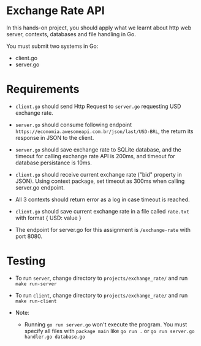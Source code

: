 # Exchange Rate API

In this hands-on project, you should apply what we learnt about http web server, contexts, databases and file handling in Go.

You must submit two systems in Go:

- client.go
- server.go

# Requirements

- `client.go` should send Http Request to `server.go` requesting USD exchange rate.
- `server.go` should consume following endpoint `https://economia.awesomeapi.com.br/json/last/USD-BRL`, the return its response in JSON to the client.
- `server.go` should save exchange rate to SQLite database, and the timeout for calling exchange rate API is 200ms, and timeout for database persistance is 10ms.
- `client.go` should receive current exchange rate ("bid" property in JSON). Using context package, set timeout as 300ms when calling server.go endpoint.
- All 3 contexts should return error as a log in case timeout is reached.
- `client.go` should save current exchange rate in a file called `rate.txt` with format {
  USD: value
  }

- The endpoint for server.go for this assignment is `/exchange-rate` with port 8080.

# Testing

- To run `server`, change directory to `projects/exchange_rate/` and run `make run-server`
- To run `client`, change directory to `projects/exchange_rate/` and run `make run-client`

- Note:
  - Running `go run server.go` won't execute the program. You must specify all files with `package main` like `go run .` or `go run server.go handler.go database.go`
